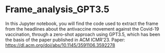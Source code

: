 # Frame_analysis_GPT3.5
In this Jupyter notebook, you will find the code used to extract the frame from the headlines about the antivaccine movement against the Covid-19 vaccination, through a zero-shot approach using GPT3.5, which has been the basis of the paper published in ACM ICMR'23. 
Paper: https://dl.acm.org/doi/abs/10.1145/3591106.3592278 
